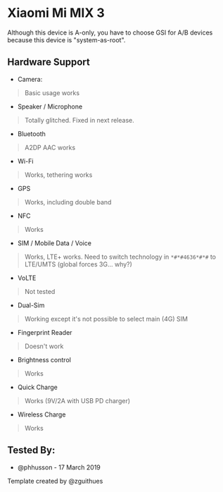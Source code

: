 # Xiaomi Mi MIX 3

Although this device is A-only, you have to choose GSI for A/B devices because this device is "system-as-root".

## Hardware Support

* Camera:
> Basic usage works

* Speaker / Microphone
> Totally glitched. Fixed in next release.

* Bluetooth
> A2DP AAC works

* Wi-Fi
> Works, tethering works

* GPS
> Works, including double band

* NFC
> Works

* SIM / Mobile Data / Voice
> Works, LTE+ works. Need to switch technology in `*#*#4636*#*#` to LTE/UMTS (global forces 3G... why?)

* VoLTE
> Not tested

* Dual-Sim
> Working except it's not possible to select main (4G) SIM

* Fingerprint Reader
> Doesn't work

* Brightness control
> Works

* Quick Charge
> Works (9V/2A with USB PD charger)

* Wireless Charge
> Works

## Tested By:
* @phhusson - 17 March 2019

Template created by @zguithues